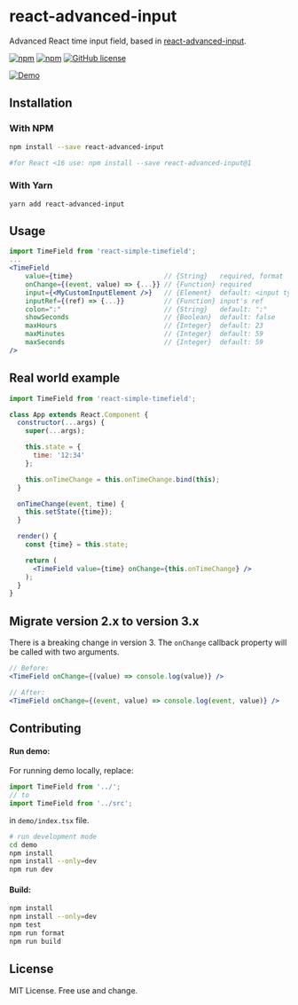 # react-advanced-input

Advanced React time input field, based in [react-advanced-input](https://github.com/vitorgiovane/advanced-input/).

[![npm](https://img.shields.io/npm/dt/react-advanced-input.svg?colorB=brightgreen)](https://www.npmjs.com/package/react-advanced-input)
[![npm](https://img.shields.io/npm/v/react-advanced-input.svg?colorB=brightgreen)](https://www.npmjs.com/package/react-advanced-input)
[![GitHub license](https://img.shields.io/github/license/vitorgiovane/react-advanced-input.svg)](https://github.com/vitorgiovane/react-advanced-input/blob/master/LICENSE)

[![Demo](docs/demo.gif)](https://antonfisher.com/react-simple-timefield/)

## Installation
### With NPM
```bash
npm install --save react-advanced-input

#for React <16 use: npm install --save react-advanced-input@1
```
### With Yarn
```
yarn add react-advanced-input
```

## Usage
```jsx
import TimeField from 'react-simple-timefield';
...
<TimeField
    value={time}                       // {String}   required, format '00:00' or '00:00:00'
    onChange={(event, value) => {...}} // {Function} required
    input={<MyCustomInputElement />}   // {Element}  default: <input type="text" />
    inputRef={(ref) => {...}}          // {Function} input's ref
    colon=":"                          // {String}   default: ":"
    showSeconds                        // {Boolean}  default: false
    maxHours                           // {Integer}  default: 23
    maxMinutes                         // {Integer}  default: 59
    maxSeconds                         // {Integer}  default: 59
/>
```

## Real world example
```jsx
import TimeField from 'react-simple-timefield';

class App extends React.Component {
  constructor(...args) {
    super(...args);

    this.state = {
      time: '12:34'
    };

    this.onTimeChange = this.onTimeChange.bind(this);
  }

  onTimeChange(event, time) {
    this.setState({time});
  }

  render() {
    const {time} = this.state;

    return (
      <TimeField value={time} onChange={this.onTimeChange} />
    );
  }
}
```

## Migrate version 2.x to version 3.x

There is a breaking change in version 3.
The `onChange` callback property will be called with two arguments.

```jsx
// Before:
<TimeField onChange={(value) => console.log(value)} />

// After:
<TimeField onChange={(event, value) => console.log(event, value)} />
```

## Contributing

#### Run demo:
For running demo locally, replace:
```javascript
import TimeField from '../';
// to
import TimeField from '../src';
```
in `demo/index.tsx` file.

```bash
# run development mode
cd demo
npm install
npm install --only=dev
npm run dev
```

#### Build:
```bash
npm install
npm install --only=dev
npm test
npm run format
npm run build
```

## License
MIT License. Free use and change.
